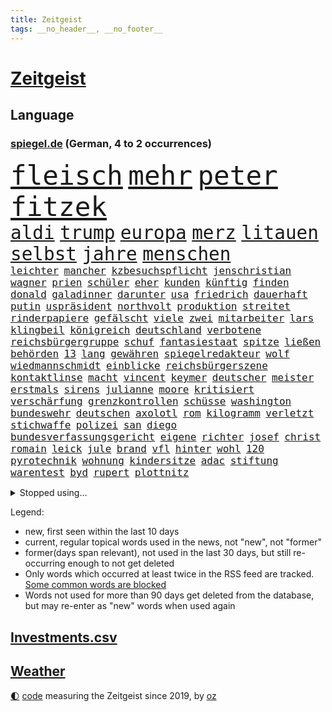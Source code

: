```yaml
---
title: Zeitgeist
tags: __no_header__, __no_footer__
---
```


# [Zeitgeist](https://oliz.io/zeitgeist/)

## Language

<h3><a href="https://www.spiegel.de" target="_blank">spiegel.de</a> (German, 4 to 2 occurrences)</h3>
<p style="font-family:monospace">
<span style="font-size:32pt"><a href="news_links.html#fleisch" class="current">fleisch</a></span>
<span style="font-size:32pt"><a href="news_links.html#mehr" class="current">mehr</a></span>
<span style="font-size:32pt"><a href="news_links.html#peter" class="current">peter</a></span>
<span style="font-size:32pt"><a href="news_links.html#fitzek" class="current">fitzek</a></span>
<br>
<span style="font-size:22pt"><a href="news_links.html#aldi" class="current">aldi</a></span>
<span style="font-size:22pt"><a href="news_links.html#trump" class="current">trump</a></span>
<span style="font-size:22pt"><a href="news_links.html#europa" class="current">europa</a></span>
<span style="font-size:22pt"><a href="news_links.html#merz" class="current">merz</a></span>
<span style="font-size:22pt"><a href="news_links.html#litauen" class="current">litauen</a></span>
<span style="font-size:22pt"><a href="news_links.html#selbst" class="current">selbst</a></span>
<span style="font-size:22pt"><a href="news_links.html#jahre" class="current">jahre</a></span>
<span style="font-size:22pt"><a href="news_links.html#menschen" class="current">menschen</a></span>
<br>
<span style="font-size:12pt"><a href="news_links.html#leichter" class="current">leichter</a></span>
<span style="font-size:12pt"><a href="news_links.html#mancher" class="current">mancher</a></span>
<span style="font-size:12pt"><a href="news_links.html#kzbesuchspflicht" class="new">kzbesuchspflicht</a></span>
<span style="font-size:12pt"><a href="news_links.html#jenschristian" class="new">jenschristian</a></span>
<span style="font-size:12pt"><a href="news_links.html#wagner" class="current">wagner</a></span>
<span style="font-size:12pt"><a href="news_links.html#prien" class="current">prien</a></span>
<span style="font-size:12pt"><a href="news_links.html#schüler" class="current">schüler</a></span>
<span style="font-size:12pt"><a href="news_links.html#eher" class="current">eher</a></span>
<span style="font-size:12pt"><a href="news_links.html#kunden" class="current">kunden</a></span>
<span style="font-size:12pt"><a href="news_links.html#künftig" class="current">künftig</a></span>
<span style="font-size:12pt"><a href="news_links.html#finden" class="current">finden</a></span>
<span style="font-size:12pt"><a href="news_links.html#donald" class="current">donald</a></span>
<span style="font-size:12pt"><a href="news_links.html#galadinner" class="new">galadinner</a></span>
<span style="font-size:12pt"><a href="news_links.html#darunter" class="current">darunter</a></span>
<span style="font-size:12pt"><a href="news_links.html#usa" class="current">usa</a></span>
<span style="font-size:12pt"><a href="news_links.html#friedrich" class="current">friedrich</a></span>
<span style="font-size:12pt"><a href="news_links.html#dauerhaft" class="current">dauerhaft</a></span>
<span style="font-size:12pt"><a href="news_links.html#putin" class="current">putin</a></span>
<span style="font-size:12pt"><a href="news_links.html#uspräsident" class="current">uspräsident</a></span>
<span style="font-size:12pt"><a href="news_links.html#northvolt" class="current">northvolt</a></span>
<span style="font-size:12pt"><a href="news_links.html#produktion" class="current">produktion</a></span>
<span style="font-size:12pt"><a href="news_links.html#streitet" class="current">streitet</a></span>
<span style="font-size:12pt"><a href="news_links.html#rinderpapiere" class="new">rinderpapiere</a></span>
<span style="font-size:12pt"><a href="news_links.html#gefälscht" class="current">gefälscht</a></span>
<span style="font-size:12pt"><a href="news_links.html#viele" class="current">viele</a></span>
<span style="font-size:12pt"><a href="news_links.html#zwei" class="current">zwei</a></span>
<span style="font-size:12pt"><a href="news_links.html#mitarbeiter" class="current">mitarbeiter</a></span>
<span style="font-size:12pt"><a href="news_links.html#lars" class="current">lars</a></span>
<span style="font-size:12pt"><a href="news_links.html#klingbeil" class="current">klingbeil</a></span>
<span style="font-size:12pt"><a href="news_links.html#königreich" class="current">königreich</a></span>
<span style="font-size:12pt"><a href="news_links.html#deutschland" class="current">deutschland</a></span>
<span style="font-size:12pt"><a href="news_links.html#verbotene" class="current">verbotene</a></span>
<span style="font-size:12pt"><a href="news_links.html#reichsbürgergruppe" class="current">reichsbürgergruppe</a></span>
<span style="font-size:12pt"><a href="news_links.html#schuf" class="current">schuf</a></span>
<span style="font-size:12pt"><a href="news_links.html#fantasiestaat" class="new">fantasiestaat</a></span>
<span style="font-size:12pt"><a href="news_links.html#spitze" class="current">spitze</a></span>
<span style="font-size:12pt"><a href="news_links.html#ließen" class="current">ließen</a></span>
<span style="font-size:12pt"><a href="news_links.html#behörden" class="current">behörden</a></span>
<span style="font-size:12pt"><a href="news_links.html#13" class="current">13</a></span>
<span style="font-size:12pt"><a href="news_links.html#lang" class="current">lang</a></span>
<span style="font-size:12pt"><a href="news_links.html#gewähren" class="current">gewähren</a></span>
<span style="font-size:12pt"><a href="news_links.html#spiegelredakteur" class="current">spiegelredakteur</a></span>
<span style="font-size:12pt"><a href="news_links.html#wolf" class="current">wolf</a></span>
<span style="font-size:12pt"><a href="news_links.html#wiedmannschmidt" class="new">wiedmannschmidt</a></span>
<span style="font-size:12pt"><a href="news_links.html#einblicke" class="current">einblicke</a></span>
<span style="font-size:12pt"><a href="news_links.html#reichsbürgerszene" class="new">reichsbürgerszene</a></span>
<span style="font-size:12pt"><a href="news_links.html#kontaktlinse" class="new">kontaktlinse</a></span>
<span style="font-size:12pt"><a href="news_links.html#macht" class="current">macht</a></span>
<span style="font-size:12pt"><a href="news_links.html#vincent" class="current">vincent</a></span>
<span style="font-size:12pt"><a href="news_links.html#keymer" class="new">keymer</a></span>
<span style="font-size:12pt"><a href="news_links.html#deutscher" class="current">deutscher</a></span>
<span style="font-size:12pt"><a href="news_links.html#meister" class="current">meister</a></span>
<span style="font-size:12pt"><a href="news_links.html#erstmals" class="current">erstmals</a></span>
<span style="font-size:12pt"><a href="news_links.html#sirens" class="new">sirens</a></span>
<span style="font-size:12pt"><a href="news_links.html#julianne" class="new">julianne</a></span>
<span style="font-size:12pt"><a href="news_links.html#moore" class="current">moore</a></span>
<span style="font-size:12pt"><a href="news_links.html#kritisiert" class="current">kritisiert</a></span>
<span style="font-size:12pt"><a href="news_links.html#verschärfung" class="new">verschärfung</a></span>
<span style="font-size:12pt"><a href="news_links.html#grenzkontrollen" class="current">grenzkontrollen</a></span>
<span style="font-size:12pt"><a href="news_links.html#schüsse" class="current">schüsse</a></span>
<span style="font-size:12pt"><a href="news_links.html#washington" class="current">washington</a></span>
<span style="font-size:12pt"><a href="news_links.html#bundeswehr" class="current">bundeswehr</a></span>
<span style="font-size:12pt"><a href="news_links.html#deutschen" class="current">deutschen</a></span>
<span style="font-size:12pt"><a href="news_links.html#axolotl" class="new">axolotl</a></span>
<span style="font-size:12pt"><a href="news_links.html#rom" class="current">rom</a></span>
<span style="font-size:12pt"><a href="news_links.html#kilogramm" class="current">kilogramm</a></span>
<span style="font-size:12pt"><a href="news_links.html#verletzt" class="current">verletzt</a></span>
<span style="font-size:12pt"><a href="news_links.html#stichwaffe" class="new">stichwaffe</a></span>
<span style="font-size:12pt"><a href="news_links.html#polizei" class="current">polizei</a></span>
<span style="font-size:12pt"><a href="news_links.html#san" class="current">san</a></span>
<span style="font-size:12pt"><a href="news_links.html#diego" class="current">diego</a></span>
<span style="font-size:12pt"><a href="news_links.html#bundesverfassungsgericht" class="current">bundesverfassungsgericht</a></span>
<span style="font-size:12pt"><a href="news_links.html#eigene" class="current">eigene</a></span>
<span style="font-size:12pt"><a href="news_links.html#richter" class="current">richter</a></span>
<span style="font-size:12pt"><a href="news_links.html#josef" class="current">josef</a></span>
<span style="font-size:12pt"><a href="news_links.html#christ" class="current">christ</a></span>
<span style="font-size:12pt"><a href="news_links.html#romain" class="new">romain</a></span>
<span style="font-size:12pt"><a href="news_links.html#leick" class="new">leick</a></span>
<span style="font-size:12pt"><a href="news_links.html#jule" class="new">jule</a></span>
<span style="font-size:12pt"><a href="news_links.html#brand" class="current">brand</a></span>
<span style="font-size:12pt"><a href="news_links.html#vfl" class="current">vfl</a></span>
<span style="font-size:12pt"><a href="news_links.html#hinter" class="current">hinter</a></span>
<span style="font-size:12pt"><a href="news_links.html#wohl" class="current">wohl</a></span>
<span style="font-size:12pt"><a href="news_links.html#120" class="current">120</a></span>
<span style="font-size:12pt"><a href="news_links.html#pyrotechnik" class="current">pyrotechnik</a></span>
<span style="font-size:12pt"><a href="news_links.html#wohnung" class="current">wohnung</a></span>
<span style="font-size:12pt"><a href="news_links.html#kindersitze" class="current">kindersitze</a></span>
<span style="font-size:12pt"><a href="news_links.html#adac" class="current">adac</a></span>
<span style="font-size:12pt"><a href="news_links.html#stiftung" class="current">stiftung</a></span>
<span style="font-size:12pt"><a href="news_links.html#warentest" class="current">warentest</a></span>
<span style="font-size:12pt"><a href="news_links.html#byd" class="current">byd</a></span>
<span style="font-size:12pt"><a href="news_links.html#rupert" class="new">rupert</a></span>
<span style="font-size:12pt"><a href="news_links.html#plottnitz" class="new">plottnitz</a></span>
</p>
<details>
<summary>Stopped using...</summary>
<p class="former" style="font-size:12pt">
spiele(1674) aufgefordert(1673) protestiert(1673) zurzeit(1672) anderes(1671) gefasst(1671) gleichzeitig(1671) mario(1671) belarus(1670) demonstranten(1670) festnahmen(1670) queen(1670) wirkte(1670) beweisen(1669) branche(1669) debüt(1669) einzelne(1669) evakuiert(1669) software(1669) vorsitzende(1669) alpen(1668) aufnahmen(1668) berufung(1668) cdupolitiker(1668) jüngste(1668) terroristen(1668) übersicht(1668) alexej(1667) größer(1667) lager(1667) nawalny(1667) scheiterte(1667) vielerorts(1667) ausgeschlossen(1666) ausschreitungen(1666) bücher(1666) dementiert(1666) erlassen(1666) klaren(1666) stimmt(1666) studierenden(1666) täglich(1666) vergessen(1666) verunglückt(1666) welle(1666) ermöglichen(1665) jury(1665) richtige(1665) eingereicht(1664) for(1664) geburt(1664) geriet(1664) konfrontiert(1664) krankenhäuser(1664) minute(1664) myanmar(1664) nordsee(1664) spdpolitiker(1664) winter(1664) blockieren(1663) daraufhin(1663) gebrochen(1663) meldete(1663) sports(1663) venezuela(1663) gebe(1662) optimistisch(1662) oppositionelle(1661) bull(1660) erhielt(1660) geräte(1660) red(1660) ton(1660) ungarns(1660) viktor(1660) 27(1659) beinahe(1659) belgien(1659) tonnen(1659) hund(1658) reporter(1658) härter(1657) olympische(1657) springt(1657) produzieren(1656) wochenlang(1656) einschränkungen(1655) geprägt(1654) mangel(1653) verbände(1653) gefragt(1652) empfängt(1651) taiwan(1651) büro(1650) änderungen(1650) drogen(1646) heftiger(1645) münster(1642) hoffnungen(1638) öffentliche(1638) ausrüstung(1637) rang(1633) thüringer(1629) iranischen(1628) einkommen(1627) flug(1618) kontert(1618) entspannt(1613) expräsidenten(1548) lehrerin(1540) lediglich(1454) zentralbank(1415) auswärtige(1404) weibliche(1373) erfolgreichste(1370) kameras(1360) offene(1328) radikalen(1315) rauswurf(1303) wichtiges(1300) kompromiss(1242) diskussionen(1240) bat(1223) erschwert(1223) überwachung(1203) hauptbahnhof(1201) beschuss(1159) gebiete(1157) stabil(1149) besetzten(1135) günstiger(1129) aufeinander(1096) ehrt(1090) prinzessin(1087) viral(1080) weltverband(1080) israelis(1079) kenia(1077) sinne(1075) computer(1074) stärksten(1057) älter(1046) folgten(1028) erlegen(1025) äußerst(1005) studentin(998) angeblicher(969) ereignet(968) branchen(954) pakete(939) versehen(936) kohl(931) großeinsatz(930) mitarbeitern(910) verbrenner(889) deutschlandticket(887) fenster(885) gedroht(884) reisende(882) muster(871) erfolgreiche(850) marode(828) weimar(824) ausgerufen(819) lauf(815) hollywoodstar(774) schließung(763) helmut(752) forscherin(740) kolleginnen(738) fisch(737) straßenverkehr(735) schief(725) diebstahl(724) berühmtesten(721) gehandelt(709) sächsischen(694) luftangriffen(693) awards(675) langjährigen(673) quellen(673) ermordet(658) bewaffnete(653) sicherheitsmaßnahmen(651) militärisch(650) nächster(643) argentiniens(636) digitalen(627) sichergestellt(626) völkermord(624) alaska(622) negative(621) franziska(609) javier(607) harald(605) weitet(602) vorgang(601) onkel(600) jüdischen(589) oppositionspolitiker(587) verfolgte(584) singen(581) ablehnung(575) attentat(565) versuche(563) sitz(562) rafah(542) haken(530) franzose(526) ruanda(523) bett(518) oscarpreisträgerin(511) notfall(509) umstrittenes(506) ermittlungsverfahren(503) abgeordneter(499) falle(497) iss(497) finanziellen(493) huthimiliz(493) you(486) ruiniert(484) barack(471) format(469) gesundheitszustand(466) senator(466) terrormiliz(459) bestürzt(458) prallte(458) spottet(458) lamar(453) manipulation(452) erobert(451) karriereende(448) auslösen(436) schwerverletzte(433) fair(430) sarah(423) dortmunds(421) georg(416) erfolgreicher(411) dürfe(409) haiti(408) award(403) dominierte(401) augenhöhe(398) menschenrechtler(398) 20jähriger(396) rekonstruieren(396) ruhrgebiet(393) schweine(389) gesammelt(387) bräuchte(378) breitet(377) jahrhunderts(376) ungewollt(374) usgericht(373) technischen(372) publikums(368) amtsgericht(364) kommentare(363) parkplatz(362) meinungsfreiheit(361) flüchtlingslager(359) landeten(358) liest(358) erlebten(357) ausbreitung(356) gewachsen(355) komme(351) gewusst(348) protestierte(348) ignorieren(347) organisiert(346) spielerinnen(346) kendrick(345) cartoonisten(343) christen(338) ständigen(337) tausendfach(335) psychologie(333) einsam(331) illegaler(331) kurswechsel(331) trümmern(330) kompany(329) umgebung(323) vielfalt(321) 28jähriger(320) unzufrieden(320) hartnäckig(319) kreative(319) gleichen(318) reichste(314) strategien(314) beschleunigt(312) 24jähriger(311) durchaus(311) diesel(310) gelebt(309) fühle(308) extremen(307) erlebnis(306) peinlich(302) music(301) zeichnen(301) auftritten(299) wahrscheinlicher(298) financial(297) abriss(296) verbracht(294) 41(291) erkrankungen(290) siebte(285) schwedische(283) rebellion(281) pennsylvania(280) görlitz(275) nicolas(275) öffentlicher(275) ordnen(274) lehrt(273) nähert(270) feiertagen(269) gestaltet(269) leichenfund(269) rückschläge(268) versinkt(268) belege(267) britin(267) dhl(265) kursk(265) nächstes(265) vorgegangen(265) thesen(262) eisbären(261) gefangenen(261) schwerin(261) wagte(260) möglichem(259) hergestellt(254) zugriff(251) verweis(250) frauenrechte(249) organisierte(249) krankenkasse(246) poesie(246) globaler(244) medikamenten(244) ngos(244) nutzerinnen(244) rose(243) verhinderte(243) verwandelt(241) absender(240) strafmaß(240) gesetzes(239) isabella(239) verrückte(239) sternekoch(238) hakt(236) feuerpause(234) öltanker(234) entfernung(233) kurzerhand(233) teller(232) gelangen(231) inflationsrate(229) scheiterns(229) bundesrichter(228) einnahmen(227) washingtons(227) notwendig(226) dreieinhalb(224) erwägen(224) lebensmittelpreise(224) prominenter(224) bernhard(223) schätzen(223) staatliche(221) absolute(220) fünftel(220) wirtschaftlichen(220) betrag(219) 37jähriger(218) aufsteiger(218) diktatur(217) dokumenten(217) morgens(217) schnee(217) sehnsucht(217) grundschulen(216) werben(216) prangert(213) mängel(212) schlugen(212) ehrgeiz(210) saturday(210) trendsport(210) usgeschäft(210) wortwahl(210) zunahme(210) 19jährige(209) anteile(208) dauer(208) einfamilienhaus(208) gemeinde(207) rettungswagen(207) unterschiedliche(207) filmbranche(206) nachteil(206) heben(205) ängste(205) antónio(204) harmlos(204) geschadet(203) paderborn(203) debattieren(202) keeper(202) traditionellen(202) zustimmen(202) wucht(200) billiger(198) eingelegt(198) ansichten(197) stralsund(196) unbewohnbar(196) pflegeversicherung(195) wille(195) facebookkonzern(194) bedrohte(193) büros(193) kita(192) aussetzung(190) eingriffe(190) strafzöllen(190) atomwaffen(189) gesetzesänderung(188) kategorie(188) australian(187) verlängerung(187) treibstoff(186) weltwirtschaft(186) importe(185) scheiden(185) ausgegeben(184) chinesischer(184) heutige(184) reizgas(184) fragwürdigen(183) kommissar(183) soziologe(183) natobeitritt(181) anfühlt(180) überlegt(179) forderten(178) erkämpft(176) koalitionsverhandlungen(176) aufstand(174) gedenkveranstaltung(174) 14jährige(173) baldigen(173) gregor(173) gysi(173) spielerin(172) et(171) verleihen(171) zurückgeholt(169) altkanzler(168) luftfahrt(168) 500000(167) sánchez(167) arbeitskosten(166) heimatbesuch(166) nova(166) brasilianer(165) schuh(163) winden(163) festung(162) jesus(162) dubiosen(161) elternhaus(160) gewannen(160) globe(160) herrmann(160) vendée(160) hegen(159) knappen(159) minderheitsregierung(159) therapeuten(159) verfassungswidriger(159) energiekrise(158) 78jährige(157) gestrichen(157) platzen(157) helm(156) bereitschaft(155) berüchtigten(154) rechtsaußenpartei(154) teslafahrer(154) weckruf(154) löwe(152) verständigt(152) benedikt(151) pipelines(150) schacht(150) verzögerungen(150) brachten(149) grundsatz(149) raketenangriffe(149) 01(147) drohungen(147) ergab(147) rekruten(147) schwebt(147) genügend(146) haftbedingungen(146) sprüche(146) bergauf(145) fasziniert(145) jobwechsel(145) rechtsstaat(145) seniorin(145) veruntreut(145) vierjähriger(145) zugezogen(145) entfacht(144) mitgliedschaft(144) begreifen(143) umzingelt(143) brutto(142) drake(142) streng(142) medizinischen(141) nachdenken(141) sonntagabend(140) kommunizieren(139) palliativarzt(139) bescheinigt(138) bewundert(138) spiegelrecherche(138) angefahren(137) handelskriegs(137) oppositionspartei(137) unterschriften(137) vergehen(137) bunt(136) costa(136) hongkong(136) keith(136) kellogg(136) tauschte(135) unfair(135) erschlagen(134) rätselhafte(134) segen(134) totschlags(134) 54(133) faire(133) gesunder(133) griechenlands(133) paragraf(133) portugiese(133) reichensteuer(133) spotify(133) ted(133) usverfassung(133) absetzen(132) devise(132) schreit(132) aktivitäten(131) durcheinander(131) zwillingstöchter(130) dokumentiert(129) jonas(129) dreh(128) enttäuschenden(128) belgier(127) bot(127) gebühr(127) lieferung(127) stolpert(127) athletinnen(126) fechten(126) präsent(126) hilferuf(125) politikers(125) cduministerpräsident(124) foul(124) freigegeben(124) freiheitsstrafen(124) pur(124) weigert(124) wiedereinführung(122) erstmal(121) fuhren(121) füllen(121) geruch(121) sexualität(121) sportliche(121) tauschen(121) wähnt(121) grünes(120) unvermittelt(120) 15jährige(119) aufzuholen(119) einsetzt(119) kindes(119) ravensburg(119) angestiegen(118) aufenthalt(118) stattgefunden(118) unabhängiger(118) verzögert(118) durchsuchung(117) konsumenten(117) mail(117) press(116) welterfolg(116) zentraler(116) palästinensischen(115) süßigkeiten(115) adler(114) beschimpfungen(114) zweifelhaften(114) söhnen(113) unterhändler(113) bewerbungen(112) regulären(112) absehbar(111) gruß(111) jean(111) reuters(111) versehentlich(111) natascha(110) zugticket(110) entmachtung(109) gewässern(109) medaille(109) tunesien(109) zahlte(109) geboten(108) halt(108) kassierte(107) abhängigkeit(106) beschämend(106) festen(106) ruder(106) sechsjährigen(106) unverletzt(106) erweitern(105) jene(104) lahm(104) einschüchtern(103) elisabeth(103) gegnerin(103) szenario(103) entziehen(102) kartellamt(102) nsu(102) unfallort(102) wache(101) gesellschaften(100) tödliches(100) wüten(100) datenschutz(99) faktenchecks(99) keinerlei(99) mütterrente(99) rivale(99) heidelberg(98) lernt(98) angelehnt(97) geiseldeal(97) kleineren(97) sozialbeiträge(97) umfragetief(97) verstecken(97) gift(96) ken(96) niedrige(96) original(96) spdlinke(96) busfahrer(95) atomprogramm(94) blue(94) drohnenangriffe(94) linkenpolitiker(94) origin(94) winde(94) brutales(93) gerückt(93) lieferanten(92) märchen(92) pekings(92) waldbränden(92) coparteichef(91) dekret(91) gerichtsurteil(91) knieverletzung(91) maroder(91) niedersächsische(91) randalieren(91) unfallursache(91) weltmeeren(91) erfordert(90) gedenkfeier(90) gereizt(90) impfstoffs(90) kroatien(90) old(90) ratgeber(90) trafford(90) unterbinden(90) berge(89) fußgänger(89) litauens(89) pressefreiheit(89) schaible(89) wirtschaftlich(89) beleidigend(88) dwd(88) fatale(88) mutiger(88) professur(88) töchtern(88) weiterfahrt(88) zahle(88) bayernspieler(87) bettlaken(87) hubschraubers(87) kinderkörper(87) konsequenz(87) perlen(87) sammelten(87) stattet(87) 77jährige(86) abgeschobene(86) einbrecher(86) ernennung(86) exoplaneten(86) fifapräsident(86) kulturhauptstadt(86) twitter(86) verwechselt(86) 90jährige(85) abschieben(85) bügelt(85) herzinfarkte(85) irre(85) lawine(85) pädokriminelle(85) terrorangriff(85) afghanen(84) eingerichtet(84) ssv(84) topteam(84) ubahnhof(84) vorurteile(84) mustafa(83) stephan(83) verkrampft(83) whitney(83) erlaubte(82) evg(82) irrtümlich(82) migrantinnen(82) soldatinnen(82) update(82) valentina(82) verringern(82) ausschließen(81) heilen(81) ju(81) markiert(81) umzusetzen(81) verblasst(81) verbrauch(81) verfügt(81) bahngesellschaft(80) erdoğanregierung(80) gucken(80) hochzeitskorso(80) kz(80) sefe(80) wirtschaftspolitisch(80) wismar(80) aschaffenburg(79) hausaufgaben(79) strafgesetzbuch(79) versetzen(79) aschaffenburger(78) colin(78) exklub(78) luftschläge(78) netto(78) schrecklichen(78) unterzahl(78) beunruhigend(77) boomer(77) kinderwunsch(77) königsblau(77) zugunglück(77) abpfiff(76) bukele(76) moniert(76) sand(76) schärfe(76) aufgegeben(75) einkommenssteuer(75) voice(75) ag(74) aktienkurs(74) come(74) dachgeschoss(74) deliverance(74) großaufgebot(74) jugendklub(74) kingdom(74) louvre(74) witkoff(74) aufgeschreckt(73) episode(73) füßen(73) miniatur(73) salvadors(73) schießerei(73) zollstreit(73) festgelegt(72) geschlechter(72) leni(72) verschafft(72) vorkehrungen(72) witzfigur(72) blanchett(71) bronchitis(71) cate(71) gelungenes(71) pazifismus(71) raketenangriff(71) ussondergesandte(71) adipositas(70) k(70) kritikern(70) lehnen(70) sge(70) wohlstand(70) ähnlichkeiten(70) angestrebten(69) erzürnt(69) harrison(69) hörsaal(69) kippte(69) klettern(69) waffensysteme(69) wohnheim(69) eier(68) eingehen(68) gleis(68) hohem(68) marion(68) massenproteste(68) pech(68) derby(67) edeka(67) fdpvorsitzende(67) frühling(67) kartoffeln(67) koalitionäre(67) turnierserie(67) geburtstagsfeier(66) germany(66) haie(66) polizeigewahrsam(66) saniert(66) sonn(66) zögert(66) usvize(65) absprung(64) anordnungen(64) bürgerpflicht(64) gefangenenaustausch(64) gemisch(64) gesundheitlichen(64) verkehrschaos(64) bamberg(63) bundesfinanzhof(63) bürgerrechte(63) jahn(63) louvredirektorin(63) zitate(63) ap(62) cheftrainer(62) dopingfall(62) engagieren(62) fahrzeugen(62) friedensverhandlungen(62) frédéric(62) hamm(62) kreativität(62) schöpfen(62) sportlicher(62) typische(62) vorausgesetzt(62) wirkstoff(62) intelligent(61) karrierecoach(61) legislaturperiode(61) monty(61) professorin(61) streamer(61) 73jähriger(60) bischöfe(60) eiskalter(60) empowerment(60) kollabiert(60) menschenhandel(60) normalisierung(60) patzt(60) bayerischer(59) fragwürdige(59) freestylechessturnier(59) hinspiel(59) ikonischen(59) riefenstahl(59) tatsache(59) verfassungskrise(59) empfing(58) interessenkonflikt(58) jährt(58) rechtfertigte(58) zombieserie(58) ausgeht(57) frühstückt(57) gewalttätig(57) hanna(57) lahav(57) schreie(57) shapira(57) taktik(57) truppenstärke(57) verwalten(57) 88(56) kommilitonen(56) scheidungen(56) tee(56) unnötig(56) vergab(56) wera(56) zusammengearbeitet(56) überträgt(56) adrenalinkick(55) anbietet(55) corinna(55) folgenschweren(55) lichtjahren(55) mitch(55) scheiße(55) topeak(55) assassin’s(54) creed(54) behindern(53) definiert(53) ftc(53) maine(53) mild(53) widerstands(53) zweck(53) clinton(52) flächendeckend(52) präzedenzfall(52) änderten(52) anteilnahme(51) kurzfristige(51) leaks(51) verfall(51) zerschlagung(51) bundestagsmandat(50) selbstverständlich(50) trainingszwecken(50) 71jährige(49) clevere(49) impulse(49) mehrheiten(49) moralische(49) ansatz(48) attraktiv(48) gerichtet(48) grausame(48) schwimmbad(48) äußeren(48) bahrain(47) beifahrer(47) entschuldigen(47) lauren(47) raser(47) sozialpolitik(47) täuschen(47) umstritten(47) ungerecht(47) viruserkrankung(47) wahlschlappe(47) wiederaufnahme(47) 56(46) banal(46) kretschmann(46) muslime(46) senkung(46) umschwung(46) 1400(45) aimee(45) bemerkungen(45) geht’s(45) randfiguren(45) täuschung(45) unwetter(45) vorigen(45) how(44) partynacht(44) senatorin(44) vergewissern(44) weitergeben(44) zunutze(44) brachen(43) milliardenwert(43) riskanter(43) zurückzufahren(43) behördenangaben(42) glamour(42) belastungen(41) burgtheater(41) entführer(41) heuferumlauf(41) joko(41) joão(41) klaas(41) luftpumpen(41) palhinha(41) schwule(41) winterscheidt(41) geheimdokumente(40) molotowcocktails(40) stadtzentrum(40) zivilbevölkerung(40) 1995(39) flüchtige(39) fremde(39) kinderärztin(39) mitgeprägt(39) verabreden(39) verarbeitet(39) ausgestellt(38) fußballfan(38) handelsministerium(38) kristi(38) noem(38) taumelte(38) überqueren(38) übertreffen(38) banden(37) eingenommen(37) elfjährigen(37) heiner(37) heming(37) mclaren(37) willis(37) anfällig(36) angekündigter(36) anzuschließen(36) argumentiert(36) elektrische(36) gehofft(36) geldern(36) gigantischen(36) lockten(36) prince(36) sicherheitsrisiko(36) 67jährige(35) akkubetriebene(35) archäologen(35) gekippt(35) venezolaner(35) verglichen(35) vermisstem(35) abgrunds(34) foulelfmeter(34) fußstapfen(34) linse(34) schürt(34) totschlag(34) venezolanern(34) verfassungsgericht(34) auszusteigen(33) bundesrechnungshof(33) connor(33) fuck(33) nieren(33) sponsoren(33) toskana(33) unerwünscht(33) zollchaos(33) 117(32) anzubieten(32) beseitigen(32) bewaffnet(32) dichtgemacht(32) dosis(32) hagelte(32) landesflagge(32) losgeht(32) niedersachsens(32) wandern(32) zeugnis(32) zollkonflikt(32) alltags(31) gegenwind(31) haltlos(31) josh(31) regenfälle(31) shadows(31) skoda(31) škoda(31) auszahlen(30) disney(30) eierkrise(30) erneutes(30) humanitären(30) stationiert(30) wohlauf(30) eintritt(29) melinda(29) unbeteiligte(29) wach(29) diskothek(28) fürth(28) ostermontag(28) priorität(28) rechtswidrige(28) stützpunkte(28) zahlten(28) begleiten(27) führerscheine(27) j(27) rief(27) verleumdungsklage(27) vierköpfigen(27) arme(26) ballkinder(26) bauzeit(26) chatskandal(26) einstimmig(26) forum(26) memoiren(26) mitternacht(26) vereinigung(26) zunehmen(26) übernahmen(26) ernste(25) poetischen(25) tiktokvideos(25) bahnfahren(24) blödsinn(24) einreisegenehmigung(24) eta(24) etlichen(24) lou(24) sicherheitsgründen(24) weilburg(24) wood(24) bernie(23) höherer(23) lichtjahre(23) 145(22) db(22) drohnenkrieg(22) irrtum(22) torlos(22) tsv(22) ussondergesandter(22) 16jährigen(21) darja(21) exfrau(21) photo(21) puncto(21) weigerte(21) coolness(20) eliteuniversität(20) ertappt(20) highlight(20) kiloweise(20) menschheit(20) pistolen(20) rüber(20) sanitätern(20) verunsichern(20) drogenkriminalität(19) erleichterungen(19) folgenreichen(19) geschwister(19) professionelle(19) schlafzimmer(19) schliche(19) sechsjähriger(19) warnhinweis(19) abgeschobener(18) bandenmitgliedschaft(18) bromance(18) migrant(18) schränken(18) valley(18) verschwanden(18) vertrieben(18) willkommen(18) bösen(17) fastenbrechen(17) lost(17) massengrab(17) stützpunkten(17) weltberühmt(17) entschlossenen(16) fördergelder(16) ligue(16) schreckliche(16) stätten(16) unterricht(16) verheimlichen(16) a100(15) autobahnbrücke(15) evakuieren(15) geister(15) versank(15) liege(14) luftschlägen(14) oppositionschef(14) slowenische(14) verkehrssünder(14) özel(14) bildungsministerium(13) bogota(13) kursverluste(13) paramilitärischen(13) bodyguard(12) hasan(12) kraftwerke(12) reduziert(12) römischen(12) ausgewählten(11) konservativer(11) nützliche(11) persönliches(11) vereinbarungen(11) widerrufen(11)
</p>
</details>
<p>Legend:
<ul>
<li><span class="new">new</span>, first seen within the last 10 days</li>
<li><span class="current">current</span>, regular topical words used in the news, not "new", not "former"</li>
<li><span class="former">former(days span relevant)</span>, not used in the last 30 days, but still re-occurring enough to not get deleted</li>
<li>Only words which occurred at least twice in the RSS feed are tracked. <a href="language/filters.py">Some common words are blocked</a></li>
<li>Words not used for more than 90 days get deleted from the database, but may re-enter as "new" words when used again</li>
</ul>
</p>

## [Investments](investments.html)[.csv](investments.csv)

## [Weather](weather.html)

<footer>
<a href="javascript:toggleTheme()" class="nav">🌓</a>
<a href="https://github.com/ooz/zeitgeist">code</a> measuring the Zeitgeist since 2019, by <a href="https://oliz.io">oz</a>
</footer>
